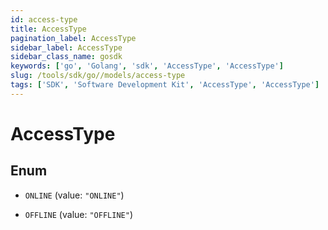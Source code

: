 ```yaml
---
id: access-type
title: AccessType
pagination_label: AccessType
sidebar_label: AccessType
sidebar_class_name: gosdk
keywords: ['go', 'Golang', 'sdk', 'AccessType', 'AccessType'] 
slug: /tools/sdk/go//models/access-type
tags: ['SDK', 'Software Development Kit', 'AccessType', 'AccessType']
---
```


# AccessType

## Enum


* `ONLINE` (value: `"ONLINE"`)

* `OFFLINE` (value: `"OFFLINE"`)



